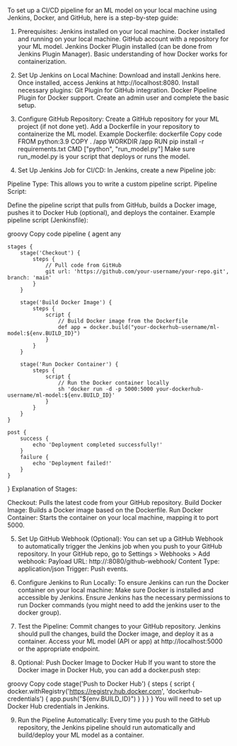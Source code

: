 To set up a CI/CD pipeline for an ML model on your local machine using Jenkins, Docker, and GitHub, here is a step-by-step guide:

1. Prerequisites:
Jenkins installed on your local machine.
Docker installed and running on your local machine.
GitHub account with a repository for your ML model.
Jenkins Docker Plugin installed (can be done from Jenkins Plugin Manager).
Basic understanding of how Docker works for containerization.

2. Set Up Jenkins on Local Machine:
Download and install Jenkins here.
Once installed, access Jenkins at http://localhost:8080.
Install necessary plugins:
Git Plugin for GitHub integration.
Docker Pipeline Plugin for Docker support.
Create an admin user and complete the basic setup.

3. Configure GitHub Repository:
Create a GitHub repository for your ML project (if not done yet).
Add a Dockerfile in your repository to containerize the ML model.
Example Dockerfile:
dockerfile
Copy code
FROM python:3.9
COPY . /app
WORKDIR /app
RUN pip install -r requirements.txt
CMD ["python", "run_model.py"]
Make sure run_model.py is your script that deploys or runs the model.

4. Set Up Jenkins Job for CI/CD:
In Jenkins, create a new Pipeline job:

Pipeline Type: This allows you to write a custom pipeline script.
Pipeline Script:

Define the pipeline script that pulls from GitHub, builds a Docker image, pushes it to Docker Hub (optional), and deploys the container.
Example pipeline script (Jenkinsfile):

groovy
Copy code
pipeline {
    agent any
    
    stages {
        stage('Checkout') {
            steps {
                // Pull code from GitHub
                git url: 'https://github.com/your-username/your-repo.git', branch: 'main'
            }
        }
        
        stage('Build Docker Image') {
            steps {
                script {
                    // Build Docker image from the Dockerfile
                    def app = docker.build("your-dockerhub-username/ml-model:${env.BUILD_ID}")
                }
            }
        }
        
        stage('Run Docker Container') {
            steps {
                script {
                    // Run the Docker container locally
                    sh 'docker run -d -p 5000:5000 your-dockerhub-username/ml-model:${env.BUILD_ID}'
                }
            }
        }
    }
    
    post {
        success {
            echo 'Deployment completed successfully!'
        }
        failure {
            echo 'Deployment failed!'
        }
    }
}
Explanation of Stages:

Checkout: Pulls the latest code from your GitHub repository.
Build Docker Image: Builds a Docker image based on the Dockerfile.
Run Docker Container: Starts the container on your local machine, mapping it to port 5000.

5. Set Up GitHub Webhook (Optional):
You can set up a GitHub Webhook to automatically trigger the Jenkins job when you push to your GitHub repository.
In your GitHub repo, go to Settings > Webhooks > Add webhook:
Payload URL: http://<Your-Jenkins-URL>:8080/github-webhook/
Content Type: application/json
Trigger: Push events.

6. Configure Jenkins to Run Locally:
To ensure Jenkins can run the Docker container on your local machine:
Make sure Docker is installed and accessible by Jenkins.
Ensure Jenkins has the necessary permissions to run Docker commands (you might need to add the jenkins user to the docker group).

7. Test the Pipeline:
Commit changes to your GitHub repository.
Jenkins should pull the changes, build the Docker image, and deploy it as a container.
Access your ML model (API or app) at http://localhost:5000 or the appropriate endpoint.

8. Optional: Push Docker Image to Docker Hub
If you want to store the Docker image in Docker Hub, you can add a docker.push step:

groovy
Copy code
stage('Push to Docker Hub') {
    steps {
        script {
            docker.withRegistry('https://registry.hub.docker.com', 'dockerhub-credentials') {
                app.push("${env.BUILD_ID}")
            }
        }
    }
}
You will need to set up Docker Hub credentials in Jenkins.

9. Run the Pipeline Automatically:
Every time you push to the GitHub repository, the Jenkins pipeline should run automatically and build/deploy your ML model as a container.